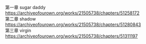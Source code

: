 第一章 sugar daddy https://archiveofourown.org/works/21505738/chapters/51258172                                                     
第二章 shadow https://archiveofourown.org/works/21505738/chapters/51280843                                                                
第三章 virgin https://archiveofourown.org/works/21505738/chapters/51311197
